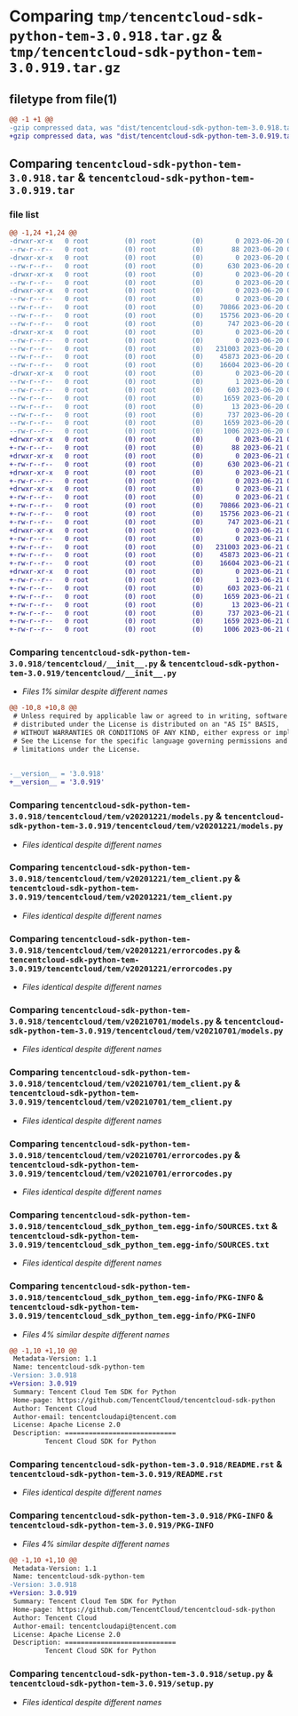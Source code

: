 # Comparing `tmp/tencentcloud-sdk-python-tem-3.0.918.tar.gz` & `tmp/tencentcloud-sdk-python-tem-3.0.919.tar.gz`

## filetype from file(1)

```diff
@@ -1 +1 @@
-gzip compressed data, was "dist/tencentcloud-sdk-python-tem-3.0.918.tar", last modified: Tue Jun 20 02:49:50 2023, max compression
+gzip compressed data, was "dist/tencentcloud-sdk-python-tem-3.0.919.tar", last modified: Wed Jun 21 00:37:54 2023, max compression
```

## Comparing `tencentcloud-sdk-python-tem-3.0.918.tar` & `tencentcloud-sdk-python-tem-3.0.919.tar`

### file list

```diff
@@ -1,24 +1,24 @@
-drwxr-xr-x   0 root         (0) root         (0)        0 2023-06-20 02:49:50.000000 tencentcloud-sdk-python-tem-3.0.918/
--rw-r--r--   0 root         (0) root         (0)       88 2023-06-20 02:49:50.000000 tencentcloud-sdk-python-tem-3.0.918/setup.cfg
-drwxr-xr-x   0 root         (0) root         (0)        0 2023-06-20 02:49:50.000000 tencentcloud-sdk-python-tem-3.0.918/tencentcloud/
--rw-r--r--   0 root         (0) root         (0)      630 2023-06-20 02:49:50.000000 tencentcloud-sdk-python-tem-3.0.918/tencentcloud/__init__.py
-drwxr-xr-x   0 root         (0) root         (0)        0 2023-06-20 02:49:50.000000 tencentcloud-sdk-python-tem-3.0.918/tencentcloud/tem/
--rw-r--r--   0 root         (0) root         (0)        0 2023-06-20 02:49:50.000000 tencentcloud-sdk-python-tem-3.0.918/tencentcloud/tem/__init__.py
-drwxr-xr-x   0 root         (0) root         (0)        0 2023-06-20 02:49:50.000000 tencentcloud-sdk-python-tem-3.0.918/tencentcloud/tem/v20201221/
--rw-r--r--   0 root         (0) root         (0)        0 2023-06-20 02:49:50.000000 tencentcloud-sdk-python-tem-3.0.918/tencentcloud/tem/v20201221/__init__.py
--rw-r--r--   0 root         (0) root         (0)    70866 2023-06-20 02:49:50.000000 tencentcloud-sdk-python-tem-3.0.918/tencentcloud/tem/v20201221/models.py
--rw-r--r--   0 root         (0) root         (0)    15756 2023-06-20 02:49:50.000000 tencentcloud-sdk-python-tem-3.0.918/tencentcloud/tem/v20201221/tem_client.py
--rw-r--r--   0 root         (0) root         (0)      747 2023-06-20 02:49:50.000000 tencentcloud-sdk-python-tem-3.0.918/tencentcloud/tem/v20201221/errorcodes.py
-drwxr-xr-x   0 root         (0) root         (0)        0 2023-06-20 02:49:50.000000 tencentcloud-sdk-python-tem-3.0.918/tencentcloud/tem/v20210701/
--rw-r--r--   0 root         (0) root         (0)        0 2023-06-20 02:49:50.000000 tencentcloud-sdk-python-tem-3.0.918/tencentcloud/tem/v20210701/__init__.py
--rw-r--r--   0 root         (0) root         (0)   231003 2023-06-20 02:49:50.000000 tencentcloud-sdk-python-tem-3.0.918/tencentcloud/tem/v20210701/models.py
--rw-r--r--   0 root         (0) root         (0)    45873 2023-06-20 02:49:50.000000 tencentcloud-sdk-python-tem-3.0.918/tencentcloud/tem/v20210701/tem_client.py
--rw-r--r--   0 root         (0) root         (0)    16604 2023-06-20 02:49:50.000000 tencentcloud-sdk-python-tem-3.0.918/tencentcloud/tem/v20210701/errorcodes.py
-drwxr-xr-x   0 root         (0) root         (0)        0 2023-06-20 02:49:50.000000 tencentcloud-sdk-python-tem-3.0.918/tencentcloud_sdk_python_tem.egg-info/
--rw-r--r--   0 root         (0) root         (0)        1 2023-06-20 02:49:50.000000 tencentcloud-sdk-python-tem-3.0.918/tencentcloud_sdk_python_tem.egg-info/dependency_links.txt
--rw-r--r--   0 root         (0) root         (0)      603 2023-06-20 02:49:50.000000 tencentcloud-sdk-python-tem-3.0.918/tencentcloud_sdk_python_tem.egg-info/SOURCES.txt
--rw-r--r--   0 root         (0) root         (0)     1659 2023-06-20 02:49:50.000000 tencentcloud-sdk-python-tem-3.0.918/tencentcloud_sdk_python_tem.egg-info/PKG-INFO
--rw-r--r--   0 root         (0) root         (0)       13 2023-06-20 02:49:50.000000 tencentcloud-sdk-python-tem-3.0.918/tencentcloud_sdk_python_tem.egg-info/top_level.txt
--rw-r--r--   0 root         (0) root         (0)      737 2023-06-20 02:49:50.000000 tencentcloud-sdk-python-tem-3.0.918/README.rst
--rw-r--r--   0 root         (0) root         (0)     1659 2023-06-20 02:49:50.000000 tencentcloud-sdk-python-tem-3.0.918/PKG-INFO
--rw-r--r--   0 root         (0) root         (0)     1006 2023-06-20 02:49:50.000000 tencentcloud-sdk-python-tem-3.0.918/setup.py
+drwxr-xr-x   0 root         (0) root         (0)        0 2023-06-21 00:37:54.000000 tencentcloud-sdk-python-tem-3.0.919/
+-rw-r--r--   0 root         (0) root         (0)       88 2023-06-21 00:37:54.000000 tencentcloud-sdk-python-tem-3.0.919/setup.cfg
+drwxr-xr-x   0 root         (0) root         (0)        0 2023-06-21 00:37:54.000000 tencentcloud-sdk-python-tem-3.0.919/tencentcloud/
+-rw-r--r--   0 root         (0) root         (0)      630 2023-06-21 00:37:54.000000 tencentcloud-sdk-python-tem-3.0.919/tencentcloud/__init__.py
+drwxr-xr-x   0 root         (0) root         (0)        0 2023-06-21 00:37:54.000000 tencentcloud-sdk-python-tem-3.0.919/tencentcloud/tem/
+-rw-r--r--   0 root         (0) root         (0)        0 2023-06-21 00:37:54.000000 tencentcloud-sdk-python-tem-3.0.919/tencentcloud/tem/__init__.py
+drwxr-xr-x   0 root         (0) root         (0)        0 2023-06-21 00:37:54.000000 tencentcloud-sdk-python-tem-3.0.919/tencentcloud/tem/v20201221/
+-rw-r--r--   0 root         (0) root         (0)        0 2023-06-21 00:37:54.000000 tencentcloud-sdk-python-tem-3.0.919/tencentcloud/tem/v20201221/__init__.py
+-rw-r--r--   0 root         (0) root         (0)    70866 2023-06-21 00:37:54.000000 tencentcloud-sdk-python-tem-3.0.919/tencentcloud/tem/v20201221/models.py
+-rw-r--r--   0 root         (0) root         (0)    15756 2023-06-21 00:37:54.000000 tencentcloud-sdk-python-tem-3.0.919/tencentcloud/tem/v20201221/tem_client.py
+-rw-r--r--   0 root         (0) root         (0)      747 2023-06-21 00:37:54.000000 tencentcloud-sdk-python-tem-3.0.919/tencentcloud/tem/v20201221/errorcodes.py
+drwxr-xr-x   0 root         (0) root         (0)        0 2023-06-21 00:37:54.000000 tencentcloud-sdk-python-tem-3.0.919/tencentcloud/tem/v20210701/
+-rw-r--r--   0 root         (0) root         (0)        0 2023-06-21 00:37:54.000000 tencentcloud-sdk-python-tem-3.0.919/tencentcloud/tem/v20210701/__init__.py
+-rw-r--r--   0 root         (0) root         (0)   231003 2023-06-21 00:37:54.000000 tencentcloud-sdk-python-tem-3.0.919/tencentcloud/tem/v20210701/models.py
+-rw-r--r--   0 root         (0) root         (0)    45873 2023-06-21 00:37:54.000000 tencentcloud-sdk-python-tem-3.0.919/tencentcloud/tem/v20210701/tem_client.py
+-rw-r--r--   0 root         (0) root         (0)    16604 2023-06-21 00:37:54.000000 tencentcloud-sdk-python-tem-3.0.919/tencentcloud/tem/v20210701/errorcodes.py
+drwxr-xr-x   0 root         (0) root         (0)        0 2023-06-21 00:37:54.000000 tencentcloud-sdk-python-tem-3.0.919/tencentcloud_sdk_python_tem.egg-info/
+-rw-r--r--   0 root         (0) root         (0)        1 2023-06-21 00:37:54.000000 tencentcloud-sdk-python-tem-3.0.919/tencentcloud_sdk_python_tem.egg-info/dependency_links.txt
+-rw-r--r--   0 root         (0) root         (0)      603 2023-06-21 00:37:54.000000 tencentcloud-sdk-python-tem-3.0.919/tencentcloud_sdk_python_tem.egg-info/SOURCES.txt
+-rw-r--r--   0 root         (0) root         (0)     1659 2023-06-21 00:37:54.000000 tencentcloud-sdk-python-tem-3.0.919/tencentcloud_sdk_python_tem.egg-info/PKG-INFO
+-rw-r--r--   0 root         (0) root         (0)       13 2023-06-21 00:37:54.000000 tencentcloud-sdk-python-tem-3.0.919/tencentcloud_sdk_python_tem.egg-info/top_level.txt
+-rw-r--r--   0 root         (0) root         (0)      737 2023-06-21 00:37:54.000000 tencentcloud-sdk-python-tem-3.0.919/README.rst
+-rw-r--r--   0 root         (0) root         (0)     1659 2023-06-21 00:37:54.000000 tencentcloud-sdk-python-tem-3.0.919/PKG-INFO
+-rw-r--r--   0 root         (0) root         (0)     1006 2023-06-21 00:37:54.000000 tencentcloud-sdk-python-tem-3.0.919/setup.py
```

### Comparing `tencentcloud-sdk-python-tem-3.0.918/tencentcloud/__init__.py` & `tencentcloud-sdk-python-tem-3.0.919/tencentcloud/__init__.py`

 * *Files 1% similar despite different names*

```diff
@@ -10,8 +10,8 @@
 # Unless required by applicable law or agreed to in writing, software
 # distributed under the License is distributed on an "AS IS" BASIS,
 # WITHOUT WARRANTIES OR CONDITIONS OF ANY KIND, either express or implied.
 # See the License for the specific language governing permissions and
 # limitations under the License.
 
 
-__version__ = '3.0.918'
+__version__ = '3.0.919'
```

### Comparing `tencentcloud-sdk-python-tem-3.0.918/tencentcloud/tem/v20201221/models.py` & `tencentcloud-sdk-python-tem-3.0.919/tencentcloud/tem/v20201221/models.py`

 * *Files identical despite different names*

### Comparing `tencentcloud-sdk-python-tem-3.0.918/tencentcloud/tem/v20201221/tem_client.py` & `tencentcloud-sdk-python-tem-3.0.919/tencentcloud/tem/v20201221/tem_client.py`

 * *Files identical despite different names*

### Comparing `tencentcloud-sdk-python-tem-3.0.918/tencentcloud/tem/v20201221/errorcodes.py` & `tencentcloud-sdk-python-tem-3.0.919/tencentcloud/tem/v20201221/errorcodes.py`

 * *Files identical despite different names*

### Comparing `tencentcloud-sdk-python-tem-3.0.918/tencentcloud/tem/v20210701/models.py` & `tencentcloud-sdk-python-tem-3.0.919/tencentcloud/tem/v20210701/models.py`

 * *Files identical despite different names*

### Comparing `tencentcloud-sdk-python-tem-3.0.918/tencentcloud/tem/v20210701/tem_client.py` & `tencentcloud-sdk-python-tem-3.0.919/tencentcloud/tem/v20210701/tem_client.py`

 * *Files identical despite different names*

### Comparing `tencentcloud-sdk-python-tem-3.0.918/tencentcloud/tem/v20210701/errorcodes.py` & `tencentcloud-sdk-python-tem-3.0.919/tencentcloud/tem/v20210701/errorcodes.py`

 * *Files identical despite different names*

### Comparing `tencentcloud-sdk-python-tem-3.0.918/tencentcloud_sdk_python_tem.egg-info/SOURCES.txt` & `tencentcloud-sdk-python-tem-3.0.919/tencentcloud_sdk_python_tem.egg-info/SOURCES.txt`

 * *Files identical despite different names*

### Comparing `tencentcloud-sdk-python-tem-3.0.918/tencentcloud_sdk_python_tem.egg-info/PKG-INFO` & `tencentcloud-sdk-python-tem-3.0.919/tencentcloud_sdk_python_tem.egg-info/PKG-INFO`

 * *Files 4% similar despite different names*

```diff
@@ -1,10 +1,10 @@
 Metadata-Version: 1.1
 Name: tencentcloud-sdk-python-tem
-Version: 3.0.918
+Version: 3.0.919
 Summary: Tencent Cloud Tem SDK for Python
 Home-page: https://github.com/TencentCloud/tencentcloud-sdk-python
 Author: Tencent Cloud
 Author-email: tencentcloudapi@tencent.com
 License: Apache License 2.0
 Description: ============================
         Tencent Cloud SDK for Python
```

### Comparing `tencentcloud-sdk-python-tem-3.0.918/README.rst` & `tencentcloud-sdk-python-tem-3.0.919/README.rst`

 * *Files identical despite different names*

### Comparing `tencentcloud-sdk-python-tem-3.0.918/PKG-INFO` & `tencentcloud-sdk-python-tem-3.0.919/PKG-INFO`

 * *Files 4% similar despite different names*

```diff
@@ -1,10 +1,10 @@
 Metadata-Version: 1.1
 Name: tencentcloud-sdk-python-tem
-Version: 3.0.918
+Version: 3.0.919
 Summary: Tencent Cloud Tem SDK for Python
 Home-page: https://github.com/TencentCloud/tencentcloud-sdk-python
 Author: Tencent Cloud
 Author-email: tencentcloudapi@tencent.com
 License: Apache License 2.0
 Description: ============================
         Tencent Cloud SDK for Python
```

### Comparing `tencentcloud-sdk-python-tem-3.0.918/setup.py` & `tencentcloud-sdk-python-tem-3.0.919/setup.py`

 * *Files identical despite different names*

